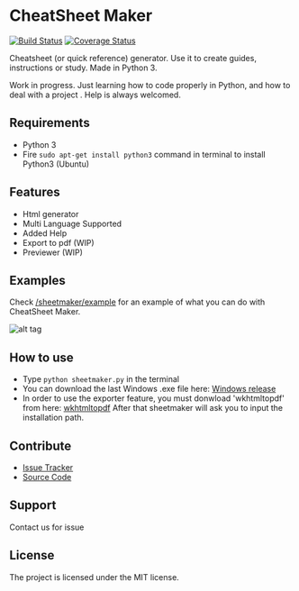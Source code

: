 CheatSheet Maker
================
[![Build Status](https://travis-ci.org/cosme12/cheatsheet-maker.svg?branch=master)](https://travis-ci.org/cosme12/cheatsheet-maker) [![Coverage Status](https://coveralls.io/repos/github/cosme12/cheatsheet-maker/badge.svg?branch=master)](https://coveralls.io/github/cosme12/cheatsheet-maker?branch=master)

Cheatsheet (or quick reference) generator. Use it to create guides, instructions or study. Made in Python 3.

Work in progress. Just learning how to code properly in Python, and how to deal with a project . Help is always welcomed.

Requirements
------------
- Python 3
- Fire `sudo apt-get install python3` command in terminal to install Python3 (Ubuntu)


Features
--------

- Html generator
- Multi Language Supported
- Added Help
- Export to pdf (WIP)
- Previewer (WIP)


Examples
--------

Check [/sheetmaker/example](/sheetmaker/example) for an example of what you can do with CheatSheet Maker.


![alt tag](https://raw.githubusercontent.com/cosme12/cheatsheet-maker/develop/sheetmaker/example/example.png)


How to use
------------

- Type `python sheetmaker.py` in the terminal 
- You can download the last Windows .exe file here: [Windows release](https://github.com/cosme12/cheatsheet-maker/releases)
- In order to use the exporter feature, you must donwload 'wkhtmltopdf' from here: [wkhtmltopdf](http://wkhtmltopdf.org/downloads.html) After that sheetmaker will ask you to input the installation path.


Contribute
----------

- [Issue Tracker](https://github.com/cosme12/cheatsheet-maker/issues)
- [Source Code](https://github.com/cosme12/cheatsheet-maker)


Support
-------

Contact us for issue


License
-------

The project is licensed under the MIT license.

